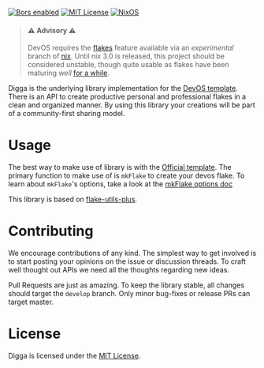 [![Bors enabled](https://bors.tech/images/badge_small.svg)](https://app.bors.tech/repositories/33905)
[![MIT License](https://img.shields.io/github/license/divnix/devos)][mit]
[![NixOS](https://img.shields.io/badge/NixOS-unstable-blue.svg?style=flat&logo=NixOS&logoColor=white)](https://nixos.org)

> #### ⚠ Advisory ⚠
> DevOS requires the [flakes][flakes] feature available via an _experimental_
> branch of [nix][nix]. Until nix 3.0 is released, this project
> should be considered unstable, though quite usable as flakes have been
> maturing _well_ [for a while](https://github.com/divnix/devos/tree/17713c22d07c54525c728c62060a0428b76dee3b).


Digga is the underlying library implementation for the
[DevOS template](https://github.com/divnix/devos). There is an API to create
productive personal and professional flakes in a clean and organized manner.
By using this library your creations will be part of a community-first sharing
model.

# Usage
The best way to make use of library is with the [Official template](https://github.com/divnix/devos).
The primary function to make use of is `mkFlake` to create your devos flake.
To learn about `mkFlake`'s options, take a look at the [mkFlake options doc](./doc/mkFlakeOptions.md)

This library is based on [flake-utils-plus](https://github.com/gytis-ivaskevicius/flake-utils-plus).

# Contributing
We encourage contributions of any kind. The simplest way to get involved is to
start posting your opinions on the issue or discussion threads. To craft well
thought out APIs we need all the thoughts regarding new ideas.

Pull Requests are just as amazing. To keep the library stable, all changes should
target the `develop` branch. Only minor bug-fixes or release PRs can target master.

# License
Digga is licensed under the [MIT License][mit].

[nix]: https://nixos.org/manual/nix/stable
[mit]: https://mit-license.org
[flakes]: https://nixos.wiki/wiki/Flakes


